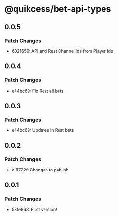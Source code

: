 # @quikcess/bet-api-types

## 0.0.5

### Patch Changes

- 6021659: API and Rest Channel Ids from Player Ids

## 0.0.4

### Patch Changes

- e44bc69: Fix Rest all bets

## 0.0.3

### Patch Changes

- e44bc69: Updates in Rest bets

## 0.0.2

### Patch Changes

- c18722f: Changes to publish

## 0.0.1

### Patch Changes

- 58fe863: First version!